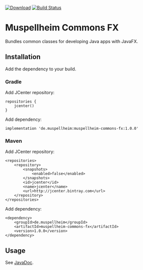 [![Download](https://api.bintray.com/packages/falkoschumann/maven/muspellheim-commons-fx/images/download.svg)](https://bintray.com/falkoschumann/maven/muspellheim-commons-fx)
[![Build Status](https://travis-ci.org/falkoschumann/java-muspellheim-commons-fx.png?branch=master)](https://travis-ci.org/falkoschumann/java-muspellheim-commons-fx)

# Muspellheim Commons FX

Bundles common classes for developing Java apps with JavaFX.

## Installation

Add the dependency to your build.

### Gradle

Add JCenter repository:

    repositories {
        jcenter()
    }

Add dependency:

    implementation 'de.muspellheim:muspellheim-commons-fx:1.0.0'

### Maven

Add JCenter repository:

    <repositories>
        <repository>
            <snapshots>
                <enabled>false</enabled>
            </snapshots>
            <id>jcenter</id>
            <name>jcenter</name>
            <url>http://jcenter.bintray.com</url>
        </repository>
    </repositories>

Add dependency:

    <dependency>
        <groupId>de.muspellheim</groupId>
        <artifactId>muspellheim-commons-fx</artifactId>
        <version>1.0.0</version>
    </dependency>

## Usage

See [JavaDoc](https://falkoschumann.github.io/java-muspellheim-commons-fx/).
